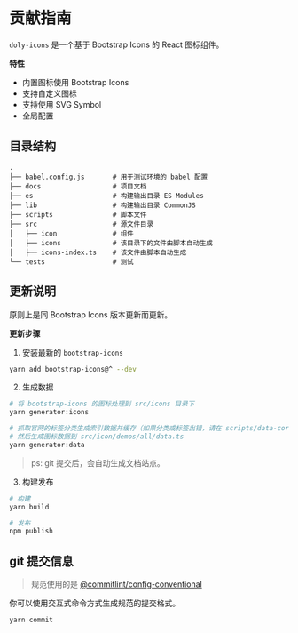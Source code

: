 # 贡献指南

`doly-icons` 是一个基于 Bootstrap Icons 的 React 图标组件。

**特性**

- 内置图标使用 Bootstrap Icons
- 支持自定义图标
- 支持使用 SVG Symbol
- 全局配置

## 目录结构

```
.
├── babel.config.js       # 用于测试环境的 babel 配置
├── docs                  # 项目文档
├── es                    # 构建输出目录 ES Modules
├── lib                   # 构建输出目录 CommonJS
├── scripts               # 脚本文件
├── src                   # 源文件目录
│   ├── icon              # 组件
│   ├── icons             # 该目录下的文件由脚本自动生成
│   ├── icons-index.ts    # 该文件由脚本自动生成
└── tests                 # 测试
```

## 更新说明

原则上是同 Bootstrap Icons 版本更新而更新。

**更新步骤**

1. 安装最新的 `bootstrap-icons`

```bash
yarn add bootstrap-icons@^ --dev
```

2. 生成数据

```bash
# 将 bootstrap-icons 的图标处理到 src/icons 目录下
yarn generator:icons

# 抓取官网的标签分类生成索引数据并缓存（如果分类或标签出错，请在 scripts/data-correct.js 中修正）
# 然后生成图标数据到 src/icon/demos/all/data.ts
yarn generator:data
```

> ps: git 提交后，会自动生成文档站点。

3. 构建发布

```bash
# 构建
yarn build

# 发布
npm publish
```

## git 提交信息

> 规范使用的是 [@commitlint/config-conventional](https://github.com/conventional-changelog/commitlint/tree/master/@commitlint/config-conventional)

你可以使用交互式命令方式生成规范的提交格式。

```bash
yarn commit
```

